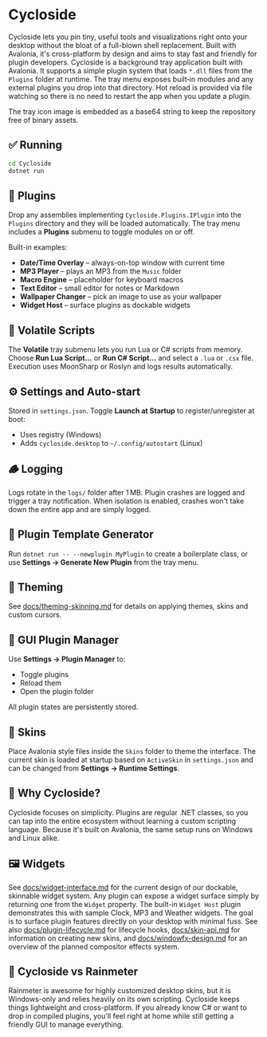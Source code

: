 # Cycloside

Cycloside lets you pin tiny, useful tools and visualizations right onto your desktop without the bloat of a full-blown shell replacement. Built with Avalonia, it's cross-platform by design and aims to stay fast and friendly for plugin developers.
Cycloside is a background tray application built with Avalonia. It supports a simple plugin system that loads `*.dll` files from the `Plugins` folder at runtime. The tray menu exposes built‑in modules and any external plugins you drop into that directory. Hot reload is provided via file watching so there is no need to restart the app when you update a plugin.

The tray icon image is embedded as a base64 string to keep the repository free of binary assets.

## ✅ Running

```bash
cd Cycloside
dotnet run
```

## 🔌 Plugins

Drop any assemblies implementing `Cycloside.Plugins.IPlugin` into the `Plugins` directory and they will be loaded automatically. The tray menu includes a **Plugins** submenu to toggle modules on or off.

Built-in examples:
- **Date/Time Overlay** – always-on-top window with current time
- **MP3 Player** – plays an MP3 from the `Music` folder
- **Macro Engine** – placeholder for keyboard macros
- **Text Editor** – small editor for notes or Markdown
- **Wallpaper Changer** – pick an image to use as your wallpaper
- **Widget Host** – surface plugins as dockable widgets

## 🧨 Volatile Scripts

The **Volatile** tray submenu lets you run Lua or C# scripts from memory. Choose **Run Lua Script...** or **Run C# Script...** and select a `.lua` or `.csx` file. Execution uses MoonSharp or Roslyn and logs results automatically.

## ⚙️ Settings and Auto-start

Stored in `settings.json`. Toggle **Launch at Startup** to register/unregister at boot:
- Uses registry (Windows)
- Adds `cycloside.desktop` to `~/.config/autostart` (Linux)

## 🪵 Logging

Logs rotate in the `logs/` folder after 1 MB. Plugin crashes are logged and trigger a tray notification.
When isolation is enabled, crashes won't take down the entire app and are simply logged.

## 🧰 Plugin Template Generator

Run `dotnet run -- --newplugin MyPlugin` to create a boilerplate class, or use **Settings → Generate New Plugin** from the tray menu.

## 🎨 Theming
See [docs/theming-skinning.md](../docs/theming-skinning.md) for details on applying themes, skins and custom cursors.

## 🧪 GUI Plugin Manager

Use **Settings → Plugin Manager** to:
- Toggle plugins
- Reload them
- Open the plugin folder

All plugin states are persistently stored.

## 🎨 Skins
Place Avalonia style files inside the `Skins` folder to theme the interface. The
current skin is loaded at startup based on `ActiveSkin` in `settings.json` and can be changed from **Settings → Runtime Settings**.

## 🌟 Why Cycloside?
Cycloside focuses on simplicity. Plugins are regular .NET classes, so you can tap into the entire ecosystem without learning a custom scripting language. Because it's built on Avalonia, the same setup runs on Windows and Linux alike.

## 🖼️ Widgets
See [docs/widget-interface.md](docs/widget-interface.md) for the current design of our dockable, skinnable widget system. Any plugin can expose a widget surface simply by returning one from the `Widget` property. The built-in `Widget Host` plugin demonstrates this with sample Clock, MP3 and Weather widgets. The goal is to surface plugin features directly on your desktop with minimal fuss. See also [docs/plugin-lifecycle.md](docs/plugin-lifecycle.md) for lifecycle hooks, [docs/skin-api.md](docs/skin-api.md) for information on creating new skins, and [docs/windowfx-design.md](docs/windowfx-design.md) for an overview of the planned compositor effects system.


## 🚧 Cycloside vs Rainmeter
Rainmeter is awesome for highly customized desktop skins, but it is Windows-only and relies heavily on its own scripting. Cycloside keeps things lightweight and cross-platform. If you already know C# or want to drop in compiled plugins, you'll feel right at home while still getting a friendly GUI to manage everything.
